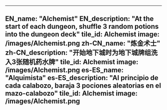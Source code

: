 ---

EN_name: "Alchemist"
EN_description: "At the start of each dungeon, shuffle 3 random potions into the dungeon deck"
tile_id: Alchemist
image: /images/Alchemist.png
zh-CN_name: "炼金术士"
zh-CN_description: "开始地下城时为地下城牌组洗入3张随机药水牌"
tile_id: Alchemist
image: /images/Alchemist.png
es-ES_name: "Alquimista"
es-ES_description: "Al principio de cada calabozo, baraja 3 pociones aleatorias en el mazo-calabozo"
tile_id: Alchemist
image: /images/Alchemist.png
---